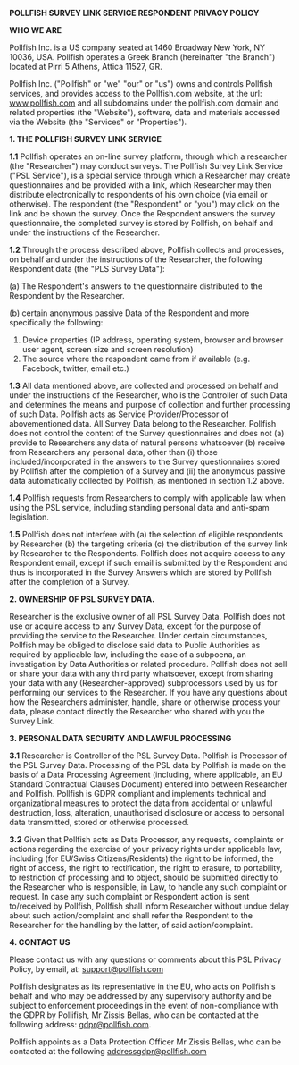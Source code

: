 **POLLFISH SURVEY LINK SERVICE RESPONDENT PRIVACY POLICY**

**WHO WE ARE**

Pollfish Inc. is a US company seated at 1460 Broadway New York, NY 10036, USA. Pollfish operates a Greek Branch (hereinafter &quot;the Branch&quot;) located at Pirri 5 Athens, Attica 11527, GR.

Pollfish Inc. (&quot;Pollfish&quot; or &quot;we&quot; &quot;our&quot; or &quot;us&quot;) owns and controls Pollfish services, and provides access to the Pollfish.com website, at the url: www.pollfish.com and all subdomains under the pollfish.com domain and related properties (the &quot;Website&quot;), software, data and materials accessed via the Website (the &quot;Services&quot; or &quot;Properties&quot;).

**1. THE POLLFISH SURVEY LINK SERVICE**

**1.1**  Pollfish operates an on-line survey platform, through which a researcher (the &quot;Researcher&quot;) may conduct surveys. The Pollfish Survey Link Service (&quot;PSL Service&quot;), is a special service through which a Researcher may create questionnaires and be provided with a link, which Researcher may then distribute electronically to respondents of his own choice (via email or otherwise). The respondent (the &quot;Respondent&quot; or &quot;you&quot;) may click on the link and be shown the survey. Once the Respondent answers the survey questionnaire, the completed survey is stored by Pollfish, on behalf and under the instructions of the Researcher.

**1.2**  Through the process described above, Pollfish collects and processes, on behalf and under the instructions of the Researcher, the following Respondent data (the &quot;PLS Survey Data&quot;):

(a) The Respondent&#39;s answers to the questionnaire distributed to the Respondent by the Researcher.

(b) certain anonymous passive Data of the Respondent and more specifically the following:

1. Device properties (IP address, operating system, browser and browser user agent, screen size and screen resolution)
2. The source where the respondent came from if available (e.g. Facebook, twitter, email etc.)

**1.3** All data mentioned above, are collected and processed on behalf and under the instructions of the Researcher, who is the Controller of such Data and determines the means and purpose of collection and further processing of such Data. Pollfish acts as Service Provider/Processor of abovementioned data. All Survey Data belong to the Researcher. Pollfish does not control the content of the Survey questionnaires and does not (a) provide to Researchers any data of natural persons whatsoever (b) receive from Researchers any personal data, other than (i) those included/incorporated in the answers to the Survey questionnaires stored by Pollfish after the completion of a Survey and (ii) the anonymous passive data automatically collected by Pollfish, as mentioned in section 1.2 above.

**1.4** Pollfish requests from Researchers to comply with applicable law when using the PSL service, including standing personal data and anti-spam legislation.

**1.5** Pollfish does not interfere with (a) the selection of eligible respondents by Researcher (b) the targeting criteria (c) the distribution of the survey link by Researcher to the Respondents. Pollfish does not acquire access to any Respondent email, except if such email is submitted by the Respondent and thus is incorporated in the Survey Answers which are stored by Pollfish after the completion of a Survey.

**2. OWNERSHIP OF PSL SURVEY DATA.**

Researcher is the exclusive owner of all PSL Survey Data. Pollfish does not use or acquire access to any Survey Data, except for the purpose of providing the service to the Researcher. Under certain circumstances, Pollfish may be obliged to disclose said data to Public Authorities as required by applicable law, including the case of a subpoena, an investigation by Data Authorities or related procedure. Pollfish does not sell or share your data with any third party whatsoever, except from sharing your data with any (Researcher-approved) subprocessors used by us for performing our services to the Researcher. If you have any questions about how the Researchers administer, handle, share or otherwise process your data, please contact directly the Researcher who shared with you the Survey Link.

**3. PERSONAL DATA SECURITY AND LAWFUL PROCESSING**

**3.1**  Researcher is Controller of the PSL Survey Data. Pollfish is Processor of the PSL Survey Data. Processing of the PSL data by Pollfish is made on the basis of a Data Processing Agreement (including, where applicable, an EU Standard Contractual Clauses Document) entered into between Researcher and Pollfish. Pollfish is GDPR compliant and implements technical and organizational measures to protect the data from accidental or unlawful destruction, loss, alteration, unauthorised disclosure or access to personal data transmitted, stored or otherwise processed.

**3.2** Given that Pollfish acts as Data Processor, any requests, complaints or actions regarding the exercise of your privacy rights under applicable law, including (for EU/Swiss Citizens/Residents) the right to be informed, the right of access, the right to rectification, the right to erasure, to portability, to restriction of processing and to object, should be submitted directly to the Researcher who is responsible, in Law, to handle any such complaint or request. In case any such complaint or Respondent action is sent to/received by Pollfish, Pollfish shall inform Researcher without undue delay about such action/complaint and shall refer the Respondent to the Researcher for the handling by the latter, of said action/complaint.

**4. CONTACT US**

Please contact us with any questions or comments about this PSL Privacy Policy, by email, at: support@pollfish.com

Pollfish designates as its representative in the EU, who acts on Pollfish&#39;s behalf and who may be addressed by any supervisory authority and be subject to enforcement proceedings in the event of non-compliance with the GDPR by Pollifish, Mr Zissis Bellas, who can be contacted at the following address: [gdpr@pollfish.com](mailto:gdpr@pollfish.com).

Pollfish appoints as a Data Protection Officer Mr Zissis Bellas, who can be contacted at the following addressgdpr@pollfish.com
